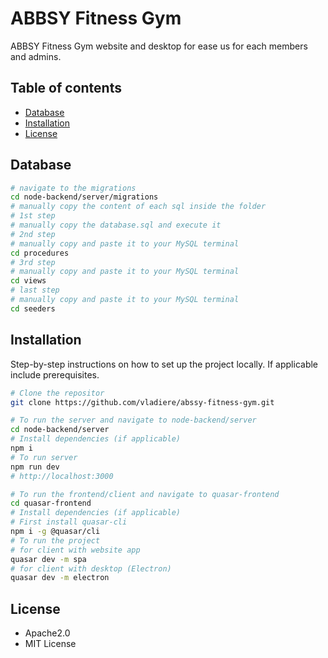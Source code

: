 # ABBSY Fitness Gym

ABBSY Fitness Gym website and desktop for ease us for each members and admins.

## Table of contents
- [Database](#database)
- [Installation](#installation)
- [License](#license)

## Database

```bash
# navigate to the migrations
cd node-backend/server/migrations
# manually copy the content of each sql inside the folder
# 1st step
# manually copy the database.sql and execute it
# 2nd step
# manually copy and paste it to your MySQL terminal
cd procedures
# 3rd step
# manually copy and paste it to your MySQL terminal
cd views
# last step
# manually copy and paste it to your MySQL terminal
cd seeders
```

## Installation

Step-by-step instructions on how to set up the project locally. If applicable include prerequisites.

```bash
# Clone the repositor
git clone https://github.com/vladiere/abssy-fitness-gym.git

# To run the server and navigate to node-backend/server
cd node-backend/server
# Install dependencies (if applicable)
npm i 
# To run server
npm run dev
# http://localhost:3000

# To run the frontend/client and navigate to quasar-frontend
cd quasar-frontend
# Install dependencies (if applicable)
# First install quasar-cli
npm i -g @quasar/cli
# To run the project
# for client with website app
quasar dev -m spa
# for client with desktop (Electron)
quasar dev -m electron

```

## License
- Apache2.0
- MIT License
